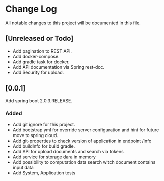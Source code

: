 # Change Log
All notable changes to this project will be documented in this file.

## [Unreleased or Todo]
- Add pagination to REST API. 
- Add docker-compose.
- Add gradle task for docker.
- Add API documentation via Spring rest-doc.
- Add Security for upload.

## [0.0.1]
Add spring boot 2.0.3.RELEASE.    
### Added 
- Add git ignore for this project. 
- Add bootstrap yml for override server configuration and hint for future move to spring cloud. 
- Add git-properties to check version of application in endpoint /info
- Add buildInfo for build gradle.
- Add API for upload documents and search via tokens
- Add service for storage dara in memory
- Add possibility to computation data search witch document contains input data
- Add System, Application tests